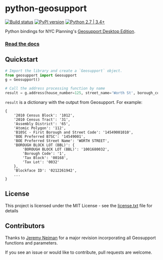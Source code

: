# python-geosupport 

[![Build status](https://ci.appveyor.com/api/projects/status/5uocynec8e3maeeq?svg=true&branch=master)](https://ci.appveyor.com/project/ishiland/python-geosupport) [![PyPI version](https://img.shields.io/pypi/v/python-geosupport.svg)](https://pypi.python.org/pypi/python-geosupport/) [![Python 2.7 | 3.4+](https://img.shields.io/badge/python-2.7%20%7C%203.4+-blue.svg)](https://www.python.org/downloads/release/python-360/) 


Python bindings for NYC Planning's [Geosupport Desktop Edition](https://www1.nyc.gov/site/planning/data-maps/open-data/dwn-gde-home.page).

### [Read the docs](https://python-geosupport.readthedocs.io/en/latest/) 

## Quickstart

```python
# Import the library and create a `Geosupport` object.
from geosupport import Geosupport
g = Geosupport()

# Call the address processing function by name
result = g.address(house_number=125, street_name='Worth St', borough_code='Mn')
```

`result` is a dictionary with the output from Geosupport. For example:

```
{
    '2010 Census Block': '1012',
    '2010 Census Tract': '31',
    'Assembly District': '65',
    'Atomic Polygon': '112',
    'B10SC - First Borough and Street Code': '14549001010',
    'BOE Preferred B7SC': '14549001',
    'BOE Preferred Street Name': 'WORTH STREET',
    'BOROUGH BLOCK LOT (BBL)': {
        'BOROUGH BLOCK LOT (BBL)': '1001680032',
        'Borough Code': '1',
        'Tax Block': '00168',
        'Tax Lot': '0032'
    },
    'Blockface ID': '0212261942',
    ...
}
```

## License

This project is licensed under the MIT License - see the [license.txt](license.txt) file for details

## Contributors
Thanks to [Jeremy Neiman](https://github.com/docmarionum1) for a major revision incorporating all Geosupport functions and parameters.

If you see an issue or would like to contribute, pull requests are welcome.

